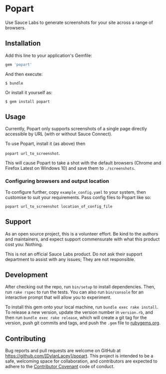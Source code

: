 # Popart

Use Sauce Labs to generate screenshots for your site across a range of browsers.

## Installation

Add this line to your application's Gemfile:

```ruby
gem 'popart'
```

And then execute:

    $ bundle

Or install it yourself as:

    $ gem install popart

## Usage

Currently, Popart only supports screenshots of a single page directly accessible by URL (with or without Sauce Connect).

To use Popart, install it (as above) then

`popart url_to_screenshot`.

This will cause Popart to take a shot with the default browsers (Chrome and Firefox Latest on Windows 10) and save them to `./screenshots`.

### Configuring browsers and output location

To configure further, copy `example_config.yaml` to your system, then customise to suit your requirements.  Pass config files to Popart like so:

`popart url_to_screenshot location_of_config_file`

## Support
As an open source project, this is a volunteer effort. Be kind to the authors and maintainers, and expect support commensurate with what this product cost you: Nothing.

This is not an official Sauce Labs product.  Do not ask their support department to assist with any issues; They are not responsible.

## Development

After checking out the repo, run `bin/setup` to install dependencies. Then, run `rake rspec` to run the tests. You can also run `bin/console` for an interactive prompt that will allow you to experiment.

To install this gem onto your local machine, run `bundle exec rake install`. To release a new version, update the version number in `version.rb`, and then run `bundle exec rake release`, which will create a git tag for the version, push git commits and tags, and push the `.gem` file to [rubygems.org](https://rubygems.org).

## Contributing

Bug reports and pull requests are welcome on GitHub at https://github.com/[DylanLacey]/popart. This project is intended to be a safe, welcoming space for collaboration, and contributors are expected to adhere to the [Contributor Covenant](contributor-covenant.org) code of conduct.


